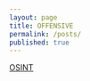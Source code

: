 ```yaml
---
layout: page
title: OFFENSIVE
permalink: /posts/
published: true
---
```

                                
<a href="{{ site.baseurl }}/posts/OSINT.md">OSINT</a><br>
